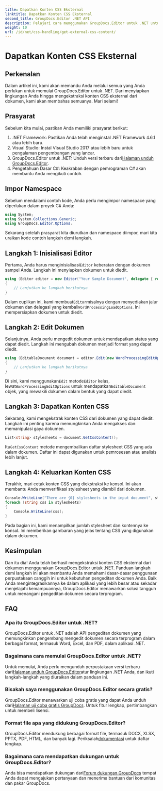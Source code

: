 ```yaml
---
title: Dapatkan Konten CSS Eksternal
linktitle: Dapatkan Konten CSS Eksternal
second_title: GroupDocs.Editor .NET API
description: Pelajari cara menggunakan GroupDocs.Editor untuk .NET untuk mengekstrak konten CSS eksternal dari dokumen dengan panduan langkah demi langkah ini. Sempurna untuk pengembang yang mengintegrasikan dokumen.
weight: 10
url: /id/net/css-handling/get-external-css-content/
---
```


# Dapatkan Konten CSS Eksternal

## Perkenalan
Dalam artikel ini, kami akan memandu Anda melalui semua yang Anda perlukan untuk memulai GroupDocs.Editor untuk .NET. Dari menyiapkan lingkungan Anda hingga mengekstraksi konten CSS eksternal dari dokumen, kami akan membahas semuanya. Mari selami!
## Prasyarat
Sebelum kita mulai, pastikan Anda memiliki prasyarat berikut:
1. .NET Framework: Pastikan Anda telah menginstal .NET Framework 4.6.1 atau lebih baru.
2. Visual Studio: Instal Visual Studio 2017 atau lebih baru untuk pengalaman pengembangan yang lancar.
3.  GroupDocs.Editor untuk .NET: Unduh versi terbaru dari[Halaman unduh GroupDocs.Editor](https://releases.groupdocs.com/editor/net/).
4. Pengetahuan Dasar C#: Keakraban dengan pemrograman C# akan membantu Anda mengikuti contoh.
## Impor Namespace
Sebelum mendalami contoh kode, Anda perlu mengimpor namespace yang diperlukan dalam proyek C# Anda:
```csharp
using System;
using System.Collections.Generic;
using GroupDocs.Editor.Options;
```
Sekarang setelah prasyarat kita diurutkan dan namespace diimpor, mari kita uraikan kode contoh langkah demi langkah.
## Langkah 1: Inisialisasi Editor
 Pertama, Anda harus menginisialisasi`Editor` keberatan dengan dokumen sampel Anda. Langkah ini menyiapkan dokumen untuk diedit.
```csharp
using (Editor editor = new Editor("Your Sample Document", delegate { return new WordProcessingLoadOptions(); }))
{
    // Lanjutkan ke langkah berikutnya
}
```
 Dalam cuplikan ini, kami membuat`Editor`misalnya dengan menyediakan jalur dokumen dan delegasi yang kembali`WordProcessingLoadOptions`. Ini mempersiapkan dokumen untuk diedit.
## Langkah 2: Edit Dokumen
Selanjutnya, Anda perlu mengedit dokumen untuk mendapatkan status yang dapat diedit. Langkah ini mengubah dokumen menjadi format yang dapat diedit.
```csharp
using (EditableDocument document = editor.Edit(new WordProcessingEditOptions()))
{
    // Lanjutkan ke langkah berikutnya
}
```
 Di sini, kami menggunakan`Edit` metode`Editor` kelas, lewat`WordProcessingEditOptions` untuk mendapatkan`EditableDocument` objek, yang mewakili dokumen dalam bentuk yang dapat diedit.
## Langkah 3: Dapatkan Konten CSS
Sekarang, kami mengekstrak konten CSS dari dokumen yang dapat diedit. Langkah ini penting karena memungkinkan Anda mengakses dan memanipulasi gaya dokumen.
```csharp
List<string> stylesheets = document.GetCssContent();
```
 Itu`GetCssContent` metode mengembalikan daftar stylesheet CSS yang ada dalam dokumen. Daftar ini dapat digunakan untuk pemrosesan atau analisis lebih lanjut.
## Langkah 4: Keluarkan Konten CSS
Terakhir, mari cetak konten CSS yang diekstraksi ke konsol. Ini akan membantu Anda memverifikasi stylesheet yang diambil dari dokumen.
```csharp
Console.WriteLine("There are {0} stylesheets in the input document", stylesheets.Count);
foreach (string css in stylesheets)
{
    Console.WriteLine(css);
}
```
Pada bagian ini, kami menampilkan jumlah stylesheet dan kontennya ke konsol. Ini memberikan gambaran yang jelas tentang CSS yang digunakan dalam dokumen.
## Kesimpulan
Dan itu dia! Anda telah berhasil mengekstraksi konten CSS eksternal dari dokumen menggunakan GroupDocs.Editor untuk .NET. Panduan langkah demi langkah ini akan membantu Anda memahami dasar-dasar penggunaan perpustakaan canggih ini untuk kebutuhan pengeditan dokumen Anda. Baik Anda mengintegrasikannya ke dalam aplikasi yang lebih besar atau sekadar menjelajahi kemampuannya, GroupDocs.Editor menawarkan solusi tangguh untuk menangani pengeditan dokumen secara terprogram.
## FAQ
### Apa itu GroupDocs.Editor untuk .NET?
GroupDocs.Editor untuk .NET adalah API pengeditan dokumen yang memungkinkan pengembang mengedit dokumen secara terprogram dalam berbagai format, termasuk Word, Excel, dan PDF, dalam aplikasi .NET.
### Bagaimana cara memulai GroupDocs.Editor untuk .NET?
 Untuk memulai, Anda perlu mengunduh perpustakaan versi terbaru dari[Halaman unduh GroupDocs.Editor](https://releases.groupdocs.com/editor/net/)atur lingkungan .NET Anda, dan ikuti langkah-langkah yang diuraikan dalam panduan ini.
### Bisakah saya menggunakan GroupDocs.Editor secara gratis?
 GroupDocs.Editor menawarkan uji coba gratis yang dapat Anda unduh dari[Halaman uji coba gratis GroupDocs](https://releases.groupdocs.com/). Untuk fitur lengkap, pertimbangkan untuk membeli lisensi.
### Format file apa yang didukung GroupDocs.Editor?
 GroupDocs.Editor mendukung berbagai format file, termasuk DOCX, XLSX, PPTX, PDF, HTML, dan banyak lagi. Periksalah[dokumentasi](https://tutorials.groupdocs.com/editor/net/) untuk daftar lengkap.
### Bagaimana cara mendapatkan dukungan untuk GroupDocs.Editor?
 Anda bisa mendapatkan dukungan dari[Forum dukungan GroupDocs](https://forum.groupdocs.com/c/editor/20) tempat Anda dapat mengajukan pertanyaan dan menerima bantuan dari komunitas dan pakar GroupDocs.
